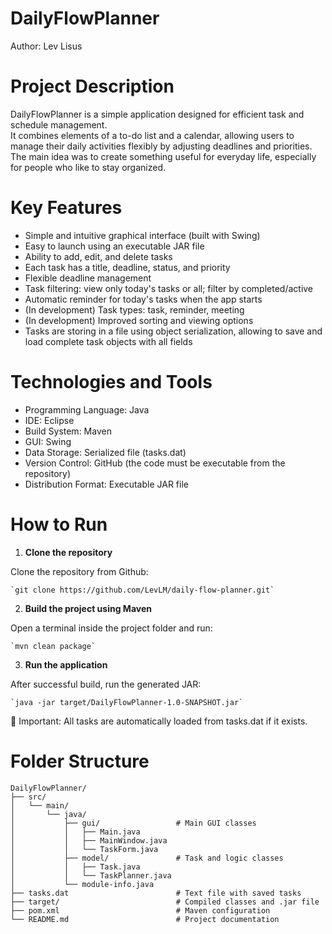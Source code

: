 # DailyFlowPlanner  
Author:  Lev Lisus  

# Project Description
DailyFlowPlanner is a simple application designed for efficient task and schedule management.  
It combines elements of a to-do list and a calendar, allowing users to manage their daily activities flexibly by adjusting deadlines and priorities.  
The main idea was to create something useful for everyday life, especially for people who like to stay organized.

# Key Features  
- Simple and intuitive graphical interface (built with Swing)
- Easy to launch using an executable JAR file 
- Ability to add, edit, and delete tasks
- Each task has a title, deadline, status, and priority
- Flexible deadline management
- Task filtering: view only today's tasks or all; filter by completed/active
- Automatic reminder for today's tasks when the app starts
- (In development) Task types: task, reminder, meeting
- (In development) Improved sorting and viewing options
- Tasks are storing in a file using object serialization, allowing to save and load complete task objects with all fields

# Technologies and Tools  
- Programming Language: Java  
- IDE: Eclipse  
- Build System: Maven  
- GUI: Swing  
- Data Storage: Serialized file (tasks.dat)  
- Version Control: GitHub (the code must be executable from the repository)  
- Distribution Format: Executable JAR file

# How to Run
1. **Clone the repository**  

Clone the repository from Github:

	`git clone https://github.com/LevLM/daily-flow-planner.git`
   	
2. **Build the project using Maven**  

Open a terminal inside the project folder and run:

	`mvn clean package` 
   	
3. **Run the application**

After successful build, run the generated JAR:

	`java -jar target/DailyFlowPlanner-1.0-SNAPSHOT.jar`

📂 Important:
All tasks are automatically loaded from tasks.dat if it exists.

# Folder Structure

```
DailyFlowPlanner/
├── src/
│   └── main/
│       └── java/
│           ├── gui/                 # Main GUI classes
│           │   ├── Main.java
│           │   ├── MainWindow.java
│           │   └── TaskForm.java
│           ├── model/               # Task and logic classes
│           │   ├── Task.java
│           │   └── TaskPlanner.java
│           └── module-info.java
├── tasks.dat                        # Text file with saved tasks
├── target/                          # Compiled classes and .jar file
├── pom.xml                          # Maven configuration
└── README.md                        # Project documentation
```